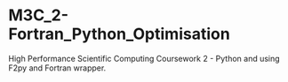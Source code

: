 # M3C_2-Fortran_Python_Optimisation

High Performance Scientific Computing Coursework 2 - Python and using F2py and Fortran wrapper.
